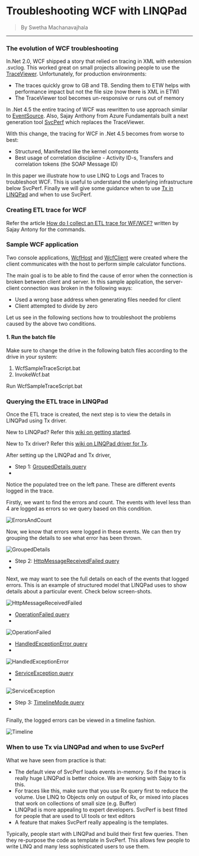 # Troubleshooting WCF with LINQPad #

> By Swetha Machanavajhala

----------

### The evolution of WCF troubleshooting

In.Net 2.0, WCF shipped a story that relied on tracing in XML with extension .svclog. This worked great on small projects allowing people to use the [TraceViewer](http://msdn.microsoft.com/en-us/library/aa751795(v=vs.110).aspx). Unfortunately, for production environments:

* The traces quickly grow to GB and TB. Sending them to ETW helps with performance impact but not the file size (now there is XML in ETW)
* The TraceViewer tool becomes un-responsive or runs out of memory

In .Net 4.5 the entire tracing of WCF was rewritten to use approach similar to [EventSource](http://blogs.msdn.com/b/vancem/archive/2012/07/09/logging-your-own-etw-events-in-c-system-diagnostics-tracing-eventsource.aspx). Also, Sajay Anthony from Azure Fundamentals built a next generation tool [SvcPerf](http://svcperf.codeplex.com/) which replaces the TraceViewer. 

With this change, the tracing for WCF in .Net 4.5 becomes from worse to best:

* Structured, Manifested like the kernel components
* Best usage of correlation discipline - Activity ID-s, Transfers and correlation tokens (the SOAP Message ID)

In this paper we illustrate how to use LINQ to Logs and Traces to troubleshoot WCF. This is useful to understand the underlying infrastructure below SvcPerf. Finally we will give some guidance when to use [Tx in LINQPad](https://github.com/MSOpenTech/Tx/blob/master/Source/Tx.LinqPad/Readme.md) and when to use SvcPerf.

### Creating ETL trace for WCF

Refer the article [How do I collect an ETL trace for WF/WCF?](http://codebox/svcperf/Wiki/View.aspx?title=How%20do%20I%20collect%20a%20WCF%20ETL%20Trace&referringTitle=FAQ) written by Sajay Antony for the commands.

### Sample WCF application

Two console applications, [WcfHost](../../../WcfTroubleshooting/WCFHost/Program.cs) and [WcfClient](../../../WcfTroubleshooting/WCFClient/Program.cs) were created where the client communicates with the host to perform simple calculator functions. 

The main goal is to be able to find the cause of error when the connection is broken between client and server. In this sample application, the server-client connection was broken in the following ways:

- Used a wrong base address when generating files needed for client
- Client attempted to divide by zero

Let us see in the following sections how to troubleshoot the problems caused by the above two conditions.

#### 1. Run the batch file

Make sure to change the drive in the following batch files according to the drive in your system:

1. WcfSampleTraceScript.bat
2. InvokeWcf.bat

Run WcfSampleTraceScript.bat  

### Querying the ETL trace in LINQPad

Once the ETL trace is created, the next step is to view the details in LINQPad using Tx driver.

New to LINQPad? Refer this [wiki on getting started](http://codebox/bondetw/Wiki/View.aspx?title=Getting%20started%20with%20LINQPad&referringTitle=Home).

New to Tx driver? Refer this [wiki on LINQPad driver for Tx](https://github.com/MSOpenTech/Tx/blob/master/Source/Tx.LinqPad/Readme.md).

After setting up the LINQPad and Tx driver,

- Step 1: [GroupedDetails query](1_GroupedDetails.linq)
-

Notice the populated tree on the left pane. These are different events logged in the trace.

Firstly, we want to find the errors and count. The events with level less than 4 are logged as errors so we query based on this condition. 

![ErrorsAndCount](ErrorsAndCount.jpg)

Now, we know that errors were logged in these events. We can then try grouping the details to see what error has been thrown.

![GroupedDetails](GroupedDetails.jpg)

- Step 2: [HttpMessageReceivedFailed query](2_HttpMessageReceiveFailed.linq)
- 

Next, we may want to see the full details on each of the events that logged errors. This is an example of structured model that LINQPad uses to show details about a particular event. Check below screen-shots.

![HttpMessageReceivedFailed](HttpMessageReceivedFailed.jpg)

- [OperationFailed query](3_OperationFailed.linq)
-
![OperationFailed](OperationFailed.jpg)

- [HandledExceptionError query](4_HandledExceptionError.linq)
-
![HandledExceptionError](HandledExceptionError.jpg)

- [ServiceException query](5_ServiceException.linq)
-
![ServiceException](ServiceException.jpg)

- Step 3: [TimelineMode query](7_TimelineMode.linq)
-

Finally, the logged errors can be viewed in a timeline fashion.

![Timeline](Timeline.jpg)

### When to use Tx via LINQPad and when to use SvcPerf

What we have seen from practice is that:

* The default view of SvcPerf loads events in-memory. So if the trace is really huge LINQPad is better choice. We are working with Sajay to fix this.
* For traces like this, make sure that you use Rx query first to reduce the volume. Use LINQ to Objects only on output of Rx, or mixed into places that work on collections of small size (e.g. Buffer)
* LINQPad is more appealing to expert developers. SvcPerf is best fitted for people that are used to UI tools or text editors
* A feature that makes SvcPerf really appealing is the templates. 

Typically, people start with LINQPad and build their first few queries. Then they re-purpose the code as template in SvcPerf. This allows few people to write LINQ and many less sophisticated users to use them. 